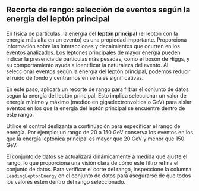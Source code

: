## Recorte de rango: selección de eventos según la energía del leptón principal
En física de partículas, la energía del **leptón principal** (el leptón con la energía más alta en un evento) es una propiedad importante. Proporciona información sobre las interacciones y decaimientos que ocurren en los eventos analizados. Los leptones principales de mayor energía pueden indicar la presencia de partículas más pesadas, como el bosón de Higgs, y su comportamiento ayuda a identificar la naturaleza del evento. Al seleccionar eventos según la energía del leptón principal, podemos reducir el ruido de fondo y centrarnos en señales significativas.

En este paso, aplicará un recorte de rango para filtrar el conjunto de datos según la energía del leptón principal. Esto implica seleccionar un valor de energía mínimo y máximo (medido en gigaelectronvoltios o GeV) para aislar eventos en los que la energía del leptón principal se encuentre dentro de este rango.

Utilice el control deslizante a continuación para especificar el rango de energía. Por ejemplo: un rango de 20 a 150 GeV conserva los eventos en los que la energía leptónica principal es mayor que 20 GeV y menor que 150 GeV.

El conjunto de datos se actualizará dinámicamente a medida que ajuste el rango, lo que proporciona una visión clara de cómo este filtro refina el conjunto de datos. Para verificar el corte del rango, inspeccione la columna `LeadingLeptonEnergy` en el conjunto de datos para asegurarse de que todos los valores estén dentro del rango seleccionado.